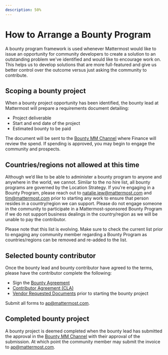 ```yaml
---
description: 50%
---
```


# How to Arrange a Bounty Program

A bounty program framework is used whenever Mattermost would like to issue an opportunity for community developers to create a solution to an outstanding problem we've identified and would like to encourage work on. This helps us to develop solutions that are more full-featured and give us better control over the outcome versus just asking the community to contribute.

## Scoping a bounty project

When a bounty project opportunity has been identified, the bounty lead at Mattermost will prepare a requirements document detailing:

* Project deliverable
* Start and end date of the project
* Estimated bounty to be paid

The document will be sent to the [Bounty MM Channel](https://community.mattermost.com/private-core/channels/developer-bounty-program) where Finance will review the spend. If spending is approved, you may begin to engage the community and prospects.

## Countries/regions not allowed at this time

Although we’d like to be able to administer a bounty program to anyone and anywhere in the world, we cannot. Similar to the no hire list, all bounty programs are governed by the Location Strategy. If you're engaging in a Bounty Program, please reach out to [natalie.jew@mattermost.com](mailto:natalie.jew@mattermost.com) and [tim@mattermost.com](mailto:tim@mattermost.com) prior to starting any work to ensure that person resides in a country/region we can support. Please do not engage someone in the community to participate in a Mattermost-sponsored Bounty Program if we do not support business dealings in the country/region as we will be unable to pay the contributor.

Please note that this list is evolving. Make sure to check the current list prior to engaging any community member regarding a Bounty Program as countries/regions can be removed and re-added to the list.

## Selected bounty contributor

Once the bounty lead and bounty contributor have agreed to the terms, please have the contributor complete the following:

* Sign the [Bounty Agreement](https://docs.google.com/forms/d/e/1FAIpQLSf6LkK3uWV6-4rE5bM0lqGKynrfBpbRAg6aOOzpyKP_Ec2dJg/viewform?usp=sf_link)
* [Contributor Agreement \(CLA\)](https://mattermost.org/mattermost-contributor-agreement/)
* [Vendor Requested Documents](https://handbook.mattermost.com/operations/finance/spending-company-money/procurement/how-to-on-board-as-a-vendor#new-vendor-or-contractor) prior to starting the bounty project

Submit all forms to [ap@mattermost.com](mailto:ap@mattermost.com).

## Completed bounty project

A bounty project is deemed completed when the bounty lead has submitted the approval in the [Bounty MM Channel](https://community-release.mattermost.com/private-core/channels/developer-bounty-program) with their approval of the submission. At which point the community member may submit the invoice to [ap@mattermost.com](mailto:ap@mattermost.com).
